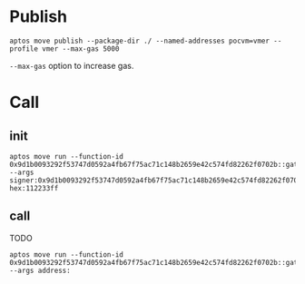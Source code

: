 # Publish
```
aptos move publish --package-dir ./ --named-addresses pocvm=vmer --profile vmer --max-gas 5000
```
`--max-gas` option to increase gas.

# Call
## init
```
aptos move run --function-id 0x9d1b0093292f53747d0592a4fb67f75ac71c148b2659e42c574fd82262f0702b::gateway::init --args signer:0x9d1b0093292f53747d0592a4fb67f75ac71c148b2659e42c574fd82262f0702b hex:112233ff
```
## call
TODO
```
aptos move run --function-id 0x9d1b0093292f53747d0592a4fb67f75ac71c148b2659e42c574fd82262f0702b::gateway::call --args address:
```